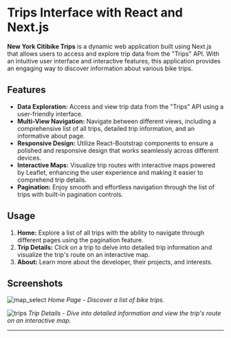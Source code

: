 # Trips Interface with React and Next.js

**New York Citibike Trips** is a dynamic web application built using Next.js that allows users to access and explore trip data from the "Trips" API. With an intuitive user interface and interactive features, this application provides an engaging way to discover information about various bike trips.

## Features

- **Data Exploration:** Access and view trip data from the "Trips" API using a user-friendly interface.
- **Multi-View Navigation:** Navigate between different views, including a comprehensive list of all trips, detailed trip information, and an informative about page.
- **Responsive Design:** Utilize React-Bootstrap components to ensure a polished and responsive design that works seamlessly across different devices.
- **Interactive Maps:** Visualize trip routes with interactive maps powered by Leaflet, enhancing the user experience and making it easier to comprehend trip details.
- **Pagination:** Enjoy smooth and effortless navigation through the list of trips with built-in pagination controls.

## Usage

1. **Home:** Explore a list of all trips with the ability to navigate through different pages using the pagination feature.
2. **Trip Details:** Click on a trip to delve into detailed trip information and visualize the trip's route on an interactive map.
3. **About:** Learn more about the developer, their projects, and interests.

## Screenshots

![map_select](https://github.com/FranBlake89/Trip_Bikes/assets/73005797/21780fb4-56da-4d91-b5f9-47322f3763a7)
*Home Page - Discover a list of bike trips.*


![trips](https://github.com/FranBlake89/Trip_Bikes/assets/73005797/f48a9f3a-f163-4894-bd2a-313248364086)
*Trip Details - Dive into detailed information and view the trip's route on an interactive map.*


---
